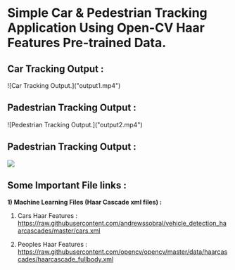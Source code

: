 # Simple Car & Pedestrian Tracking Application Using Open-CV Haar Features Pre-trained Data.

## Car Tracking Output :
<p>
  ![Car Tracking Output.]("output1.mp4")
</p>

## Padestrian Tracking Output :
<p>
  ![Pedestrian Tracking Output.]("output2.mp4")
</p>

## Padestrian Tracking Output :
<p>
  <img src="i.png"/>
</p>

## Some Important File links :

**1) Machine Learning Files (Haar Cascade xml files) :**
1) Cars Haar Features :  https://raw.githubusercontent.com/andrewssobral/vehicle_detection_haarcascades/master/cars.xml

2) Peoples Haar Features : https://raw.githubusercontent.com/opencv/opencv/master/data/haarcascades/haarcascade_fullbody.xml
